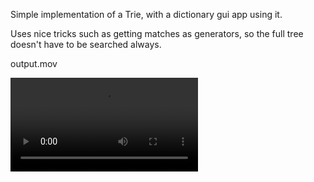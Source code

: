 Simple implementation of a Trie, with a dictionary gui app using it.

Uses nice tricks such as getting matches as generators, so the full tree doesn't have to
be searched always.

output.mov

<video src='output.mov'></video>
